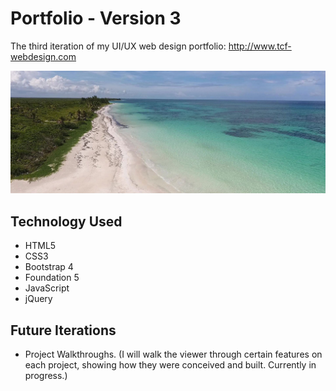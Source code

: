 # Portfolio - Version 3

The third iteration of my UI/UX web design portfolio: http://www.tcf-webdesign.com

![Portfolio](https://github.com/toddcf/portfolio3/blob/master/assets/video/tropical-1440x562-min.jpg "Portfolio")

## Technology Used

* HTML5
* CSS3
* Bootstrap 4
* Foundation 5
* JavaScript
* jQuery

## Future Iterations

* Project Walkthroughs. (I will walk the viewer through certain features on each project, showing how they were conceived and built. Currently in progress.)